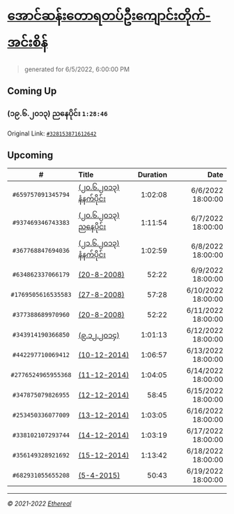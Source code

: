 # [အောင်ဆန်းတောရတပ်ဦးကျောင်းတိုက်-အင်းစိန်](https://www.facebook.com/655653464834259)

> generated for 6/5/2022, 6:00:00 PM

## Coming Up

### (၁၉.၆.၂၀၁၃) ညနေပိုင်း `1:28:46`

Original Link: [`#328153871612642`](https://www.facebook.com/655653464834259/videos/328153871612642)

## Upcoming

| # | Title | Duration | Date |
|:-----:|:------|---------:|-------------:|
| `#659757091345794` | [(၂၀.၆.၂၀၁၃) နံနက်ပိုင်း](https://www.facebook.com/655653464834259/videos/659757091345794) | 1:02:08 | 6/6/2022 18:00:00 |
| `#937469346743383` | [(၂၀.၆.၂၀၁၃) ညနေပိုင်း](https://www.facebook.com/655653464834259/videos/937469346743383) | 1:11:54 | 6/7/2022 18:00:00 |
| `#367768847694036` | [(၂၁.၆.၂၀၁၃) နံနက်ပိုင်း](https://www.facebook.com/655653464834259/videos/367768847694036) | 1:02:59 | 6/8/2022 18:00:00 |
| `#634862337066179` | [(20-8-2008)](https://www.facebook.com/655653464834259/videos/634862337066179) | 52:22 | 6/9/2022 18:00:00 |
| `#1769505616535583` | [(27-8-2008)](https://www.facebook.com/655653464834259/videos/1769505616535583) | 57:28 | 6/10/2022 18:00:00 |
| `#377388689970960` | [(20-8-2008)](https://www.facebook.com/655653464834259/videos/377388689970960) | 52:22 | 6/11/2022 18:00:00 |
| `#343914190366850` | [(၉.၁၂.၂၀၁၄)](https://www.facebook.com/655653464834259/videos/343914190366850) | 1:01:13 | 6/12/2022 18:00:00 |
| `#442297710069412` | [(10-12-2014)](https://www.facebook.com/655653464834259/videos/442297710069412) | 1:06:57 | 6/13/2022 18:00:00 |
| `#2776524965955368` | [(11-12-2014)](https://www.facebook.com/655653464834259/videos/2776524965955368) | 1:04:05 | 6/14/2022 18:00:00 |
| `#347875079826955` | [(12-12-2014)](https://www.facebook.com/655653464834259/videos/347875079826955) | 58:45 | 6/15/2022 18:00:00 |
| `#253450336077009` | [(13-12-2014)](https://www.facebook.com/655653464834259/videos/253450336077009) | 1:03:05 | 6/16/2022 18:00:00 |
| `#338102107293744` | [(14-12-2014)](https://www.facebook.com/655653464834259/videos/338102107293744) | 1:03:19 | 6/17/2022 18:00:00 |
| `#356149328921692` | [(15-12-2014)](https://www.facebook.com/655653464834259/videos/356149328921692) | 1:13:42 | 6/18/2022 18:00:00 |
| `#682931055655208` | [(5-4-2015)](https://www.facebook.com/655653464834259/videos/682931055655208) | 50:43 | 6/19/2022 18:00:00 |

---

_&copy; 2021-2022 [Ethereal](https://github.com/etherealtech)_